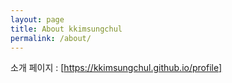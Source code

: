 ```yaml
---
layout: page
title: About kkimsungchul
permalink: /about/
---
```

소개 페이지 : [https://kkimsungchul.github.io/profile]


[https://kkimsungchul.github.io/profile]: https://kkimsungchul.github.io/profile

